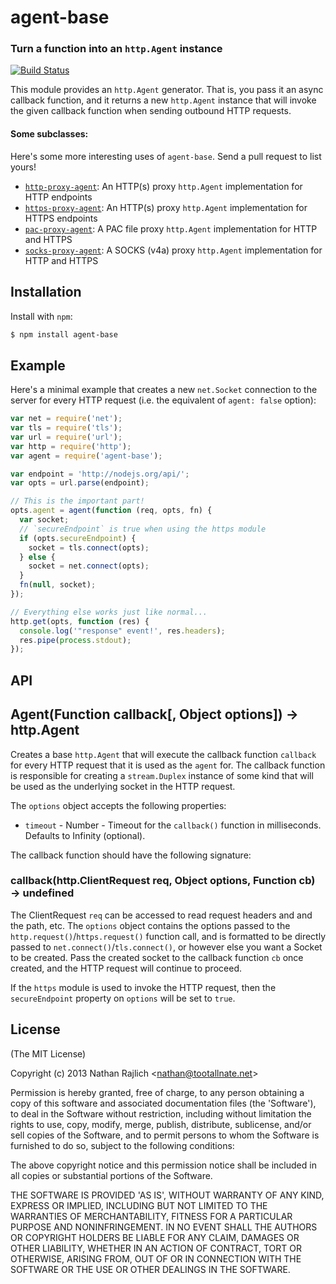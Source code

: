 agent-base
==========
### Turn a function into an `http.Agent` instance
[![Build Status](https://travis-ci.org/TooTallNate/node-agent-base.svg?branch=master)](https://travis-ci.org/TooTallNate/node-agent-base)

This module provides an `http.Agent` generator. That is, you pass it an async
callback function, and it returns a new `http.Agent` instance that will invoke the
given callback function when sending outbound HTTP requests.

#### Some subclasses:

Here's some more interesting uses of `agent-base`.
Send a pull request to list yours!

 * [`http-proxy-agent`][http-proxy-agent]: An HTTP(s) proxy `http.Agent` implementation for HTTP endpoints
 * [`https-proxy-agent`][https-proxy-agent]: An HTTP(s) proxy `http.Agent` implementation for HTTPS endpoints
 * [`pac-proxy-agent`][pac-proxy-agent]: A PAC file proxy `http.Agent` implementation for HTTP and HTTPS
 * [`socks-proxy-agent`][socks-proxy-agent]: A SOCKS (v4a) proxy `http.Agent` implementation for HTTP and HTTPS


Installation
------------

Install with `npm`:

``` bash
$ npm install agent-base
```


Example
-------

Here's a minimal example that creates a new `net.Socket` connection to the server
for every HTTP request (i.e. the equivalent of `agent: false` option):

``` js
var net = require('net');
var tls = require('tls');
var url = require('url');
var http = require('http');
var agent = require('agent-base');

var endpoint = 'http://nodejs.org/api/';
var opts = url.parse(endpoint);

// This is the important part!
opts.agent = agent(function (req, opts, fn) {
  var socket;
  // `secureEndpoint` is true when using the https module
  if (opts.secureEndpoint) {
    socket = tls.connect(opts);
  } else {
    socket = net.connect(opts);
  }
  fn(null, socket);
});

// Everything else works just like normal...
http.get(opts, function (res) {
  console.log('"response" event!', res.headers);
  res.pipe(process.stdout);
});
```

API
---

## Agent(Function callback[, Object options]) → http.Agent

Creates a base `http.Agent` that will execute the callback function `callback`
for every HTTP request that it is used as the `agent` for. The callback function
is responsible for creating a `stream.Duplex` instance of some kind that will be
used as the underlying socket in the HTTP request.

The `options` object accepts the following properties:

  * `timeout` - Number - Timeout for the `callback()` function in milliseconds. Defaults to Infinity (optional).

The callback function should have the following signature:

### callback(http.ClientRequest req, Object options, Function cb) → undefined

The ClientRequest `req` can be accessed to read request headers and
and the path, etc. The `options` object contains the options passed
to the `http.request()`/`https.request()` function call, and is formatted
to be directly passed to `net.connect()`/`tls.connect()`, or however
else you want a Socket to be created. Pass the created socket to
the callback function `cb` once created, and the HTTP request will
continue to proceed.

If the `https` module is used to invoke the HTTP request, then the
`secureEndpoint` property on `options` will be set to `true`.


License
-------

(The MIT License)

Copyright (c) 2013 Nathan Rajlich &lt;nathan@tootallnate.net&gt;

Permission is hereby granted, free of charge, to any person obtaining
a copy of this software and associated documentation files (the
'Software'), to deal in the Software without restriction, including
without limitation the rights to use, copy, modify, merge, publish,
distribute, sublicense, and/or sell copies of the Software, and to
permit persons to whom the Software is furnished to do so, subject to
the following conditions:

The above copyright notice and this permission notice shall be
included in all copies or substantial portions of the Software.

THE SOFTWARE IS PROVIDED 'AS IS', WITHOUT WARRANTY OF ANY KIND,
EXPRESS OR IMPLIED, INCLUDING BUT NOT LIMITED TO THE WARRANTIES OF
MERCHANTABILITY, FITNESS FOR A PARTICULAR PURPOSE AND NONINFRINGEMENT.
IN NO EVENT SHALL THE AUTHORS OR COPYRIGHT HOLDERS BE LIABLE FOR ANY
CLAIM, DAMAGES OR OTHER LIABILITY, WHETHER IN AN ACTION OF CONTRACT,
TORT OR OTHERWISE, ARISING FROM, OUT OF OR IN CONNECTION WITH THE
SOFTWARE OR THE USE OR OTHER DEALINGS IN THE SOFTWARE.

[http-proxy-agent]: https://github.com/TooTallNate/node-http-proxy-agent
[https-proxy-agent]: https://github.com/TooTallNate/node-https-proxy-agent
[pac-proxy-agent]: https://github.com/TooTallNate/node-pac-proxy-agent
[socks-proxy-agent]: https://github.com/TooTallNate/node-socks-proxy-agent
